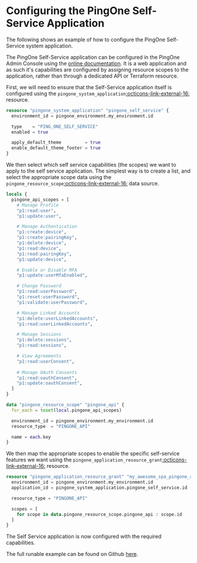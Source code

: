 # Configuring the PingOne Self-Service Application

The following shows an example of how to configure the PingOne Self-Service system application.

The PingOne Self-Service application can be configured in the PingOne Admin Console using the [online documentation](https://docs.pingidentity.com/r/en-us/pingone/p1_c_self_service).  It is a web application and as such it's capabilities are configured by assigning resource scopes to the application, rather than through a dedicated API or Terraform resource.

First, we will need to ensure that the Self-Service application itself is configured using the `pingone_system_application`<a href="https://registry.terraform.io/providers/pingidentity/pingone/latest/docs/resources/system_application" target="_blank">:octicons-link-external-16:</a> resource.
``` terraform
resource "pingone_system_application" "pingone_self_service" {
  environment_id = pingone_environment.my_environment.id

  type    = "PING_ONE_SELF_SERVICE"
  enabled = true

  apply_default_theme         = true
  enable_default_theme_footer = true
}
```

We then select which self service capabilities (the scopes) we want to apply to the self service application.  The simplest way is to create a list, and select the appropriate scope data using the `pingone_resource_scope`<a href="https://registry.terraform.io/providers/pingidentity/pingone/latest/docs/data-sources/resource_scope" target="_blank">:octicons-link-external-16:</a> data source.
``` terraform
locals {
  pingone_api_scopes = [
    # Manage Profile
    "p1:read:user",
    "p1:update:user",

    # Manage Authentication
    "p1:create:device",
    "p1:create:pairingKey",
    "p1:delete:device",
    "p1:read:device",
    "p1:read:pairingKey",
    "p1:update:device",

    # Enable or Disable MFA
    "p1:update:userMfaEnabled",

    # Change Password
    "p1:read:userPassword",
    "p1:reset:userPassword",
    "p1:validate:userPassword",

    # Manage Linked Accounts
    "p1:delete:userLinkedAccounts",
    "p1:read:userLinkedAccounts",

    # Manage Sessions
    "p1:delete:sessions",
    "p1:read:sessions",

    # View Agreements
    "p1:read:userConsent",
    
    # Manage OAuth Consents
    "p1:read:oauthConsent",
    "p1:update:oauthConsent",
  ]
}

data "pingone_resource_scope" "pingone_api" {
  for_each = toset(local.pingone_api_scopes)

  environment_id = pingone_environment.my_environment.id
  resource_type  = "PINGONE_API"

  name = each.key
}
```

We then map the appropriate scopes to enable the specific self-service features we want using the `pingone_application_resource_grant`<a href="https://registry.terraform.io/providers/pingidentity/pingone/latest/docs/resources/application_resource_grant" target="_blank">:octicons-link-external-16:</a> resource.
``` terraform
resource "pingone_application_resource_grant" "my_awesome_spa_pingone_api_resource_grants" {
  environment_id = pingone_environment.my_environment.id
  application_id = pingone_system_application.pingone_self_service.id

  resource_type = "PINGONE_API"

  scopes = [
    for scope in data.pingone_resource_scope.pingone_api : scope.id
  ]
}
```

The Self Service application is now configured with the required capabilities.

The full runable example can be found on Github [here](https://github.com/pingidentity/terraform-docs/tree/main/examples/pingone-configuring-the-self-service-application).
